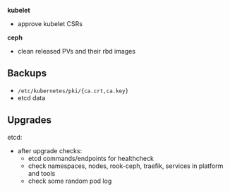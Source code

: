 **kubelet** 
- approve kubelet CSRs

**ceph** 
- clean released PVs and their rbd images 
  
## Backups 
- `/etc/kubernetes/pki/{ca.crt,ca.key}` 
- etcd data

## Upgrades
etcd: 
- after upgrade checks: 
  - etcd commands/endpoints for healthcheck 
  - check namespaces, nodes, rook-ceph, traefik, services in platform and tools
  - check some random pod log
    
